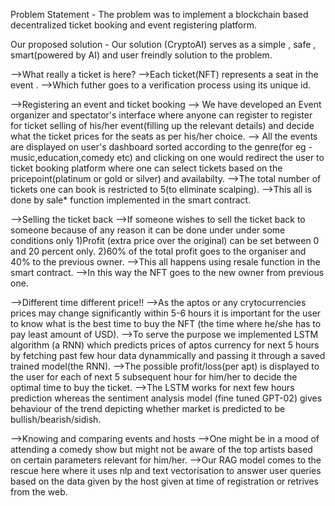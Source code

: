 Problem Statement - 
The problem was to implement a blockchain based decentralized ticket booking and event registering platform.

Our proposed solution - 
Our solution (CryptoAI) serves as a simple , safe , smart(powered by AI) and user freindly solution to the problem.

-->What really a ticket is here?
  -->Each ticket(NFT) represents a seat in the event .
  -->Which futher goes to a verification process using its unique id.
  
-->Registering an event and ticket booking
  --> We have developed an Event organizer and spectator's interface where anyone can register to register for ticket 
      selling of his/her event(filling up the relevant details) and decide what the ticket prices for the seats as per 
      his/her choice.
  --> All the events are displayed on user's dashboard sorted according to the genre(for eg - music,education,comedy etc) 
      and clicking on one would redirect the user to ticket booking platform where one can select tickets based on the 
      pricepoint(platinum or gold or silver) and availabilty.
  -->The total number of tickets one can book is restricted to 5(to eliminate scalping).
  -->This all is done by sale* function implemented in the smart contract.

-->Selling the ticket back
  -->If someone wishes to sell the ticket back to someone because of any reason it can be done under under some conditions only 
     1)Profit (extra price over the original) can be set between 0 and 20 percent only.
     2)60% of the total profit goes to the organiser and 40% to the previous owner.
  -->This all happens using resale function in the smart contract.
  -->In this way the NFT goes to the new owner from previous one.

-->Different time different price!!
  -->As the aptos or any crytocurrencies prices may change significantly within 5-6 hours it is important for the user to 
     know what is the best time to buy the NFT (the time where he/she has to pay least amount of USD).
  -->To serve the purpose we implemented LSTM algorithm (a RNN) which predicts prices of aptos currency for next 5 hours by 
     fetching past few hour data dynammically and passing it through a saved trained model(the RNN).
  -->The possible profit/loss(per apt) is displayed to the user for each of next 5 subsequent hour for him/her to decide the 
    optimal time to buy the ticket.
  -->The LSTM works for next few hours prediction whereas the sentiment analysis model (fine tuned GPT-02) gives behaviour 
     of the trend depicting whether market is predicted to be bullish/bearish/sidish.

-->Knowing and comparing events and hosts
  -->One might be in a mood of attending a comedy show but might not be aware of the top artists based on certain parameters 
     relevant for him/her.
  -->Our RAG model comes to the rescue here where it uses nlp and text vectorisation to answer user queries based on the 
     data given by the host given at time of registration or retrives from the web.
